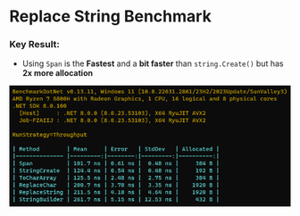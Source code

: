 
# Replace String Benchmark

### Key Result:

- Using `Span` is the **Fastest** and a **bit faster** than `string.Create()` but has **2x more allocation**

![benchmark](Benchmark.png)
